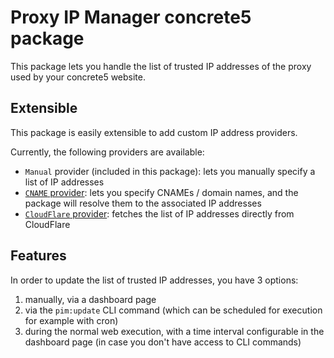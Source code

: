 # Proxy IP Manager concrete5 package

This package lets you handle the list of trusted IP addresses of the proxy used by your concrete5 website.

## Extensible

This package is easily extensible to add custom IP address providers.

Currently, the following providers are available:

- `Manual` provider (included in this package): lets you manually specify a list of IP addresses
- [`CNAME` provider](https://github.com/mlocati/cname_proxy_ip_provider): lets you specify CNAMEs / domain names, and the package will resolve them to the associated IP addresses
- [`CloudFlare` provider](https://github.com/mlocati/cloudflare_proxy_ip_provider): fetches the list of IP addresses directly from CloudFlare

## Features

In order to update the list of trusted IP addresses, you have 3 options:

1. manually, via a dashboard page
2. via the `pim:update` CLI command (which can be scheduled for execution for example with cron)
3. during the normal web execution, with a time interval configurable in the dashboard page (in case you don't have access to CLI commands)
